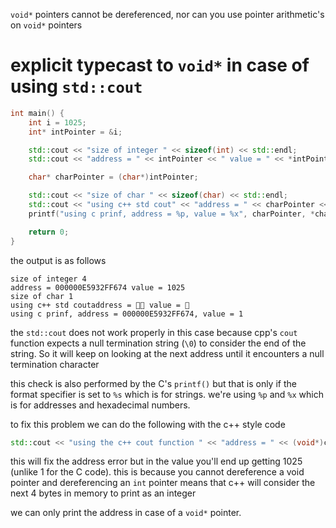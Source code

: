 `void*` pointers cannot be dereferenced, nor can you use pointer arithmetic's on
`void*` pointers 

# explicit typecast to `void*` in case of using `std::cout` 

```cpp 
int main() {
	int i = 1025; 
	int* intPointer = &i; 

	std::cout << "size of integer " << sizeof(int) << std::endl;
	std::cout << "address = " << intPointer << " value = " << *intPointer << std::endl;

	char* charPointer = (char*)intPointer;

	std::cout << "size of char " << sizeof(char) << std::endl; 
	std::cout << "using c++ std cout" << "address = " << charPointer << " value = " << *charPointer << std::endl; 
	printf("using c prinf, address = %p, value = %x", charPointer, *charPointer);

	return 0; 
}
```

the output is as follows 

```
size of integer 4
address = 000000E5932FF674 value = 1025
size of char 1
using c++ std coutaddress =  value = 
using c prinf, address = 000000E5932FF674, value = 1
```

the `std::cout` does not work properly in this case because cpp's `cout` function expects a null termination string (`\0`) to consider the end of the string. So it will keep on looking at the next address until it encounters a null termination character

this check is also performed by the C's `printf()` but that is only if the format specifier is set to `%s` which is for strings. we're using `%p` and `%x` which is for addresses and hexadecimal numbers. 

to fix this problem we can do the following with the c++ style code

```cpp 
std::cout << "using the c++ cout function " << "address = " << (void*)charPointer << " value = " << *(int*)charPointer << std::endl;
```

this will fix the address error but in the value you'll end up getting 1025 (unlike 1 for the C code). this is because you cannot dereference a void pointer and dereferencing an `int` pointer means that c++ will consider the next 4 bytes in memory to print as an integer

we can only print the address in case of a `void*` pointer. 